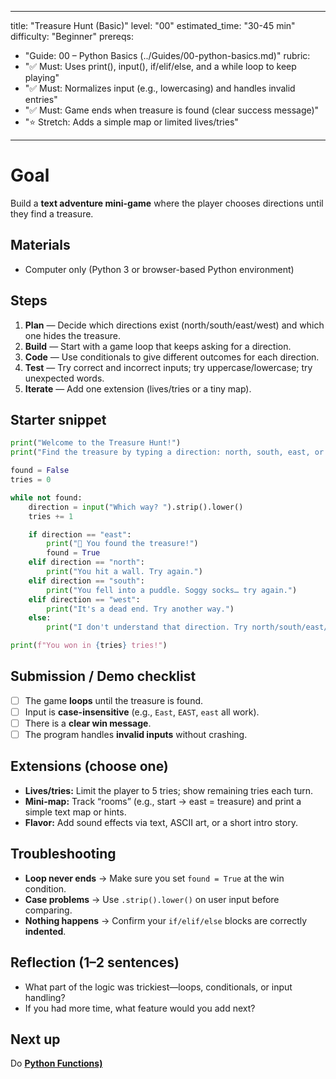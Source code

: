 
---
title: "Treasure Hunt (Basic)"
level: "00"
estimated_time: "30-45 min"
difficulty: "Beginner"
prereqs:
  - "Guide: 00 – Python Basics (../Guides/00-python-basics.md)"
rubric:
  - "✅ Must: Uses print(), input(), if/elif/else, and a while loop to keep playing"
  - "✅ Must: Normalizes input (e.g., lowercasing) and handles invalid entries"
  - "✅ Must: Game ends when treasure is found (clear success message)"
  - "⭐ Stretch: Adds a simple map or limited lives/tries"
---

# Goal
Build a **text adventure mini-game** where the player chooses directions until they find a treasure.

## Materials
- Computer only (Python 3 or browser-based Python environment)

## Steps
1) **Plan** — Decide which directions exist (north/south/east/west) and which one hides the treasure.
2) **Build** — Start with a game loop that keeps asking for a direction.
3) **Code** — Use conditionals to give different outcomes for each direction.
4) **Test** — Try correct and incorrect inputs; try uppercase/lowercase; try unexpected words.
5) **Iterate** — Add one extension (lives/tries or a tiny map).

## Starter snippet
```python
print("Welcome to the Treasure Hunt!")
print("Find the treasure by typing a direction: north, south, east, or west.")

found = False
tries = 0

while not found:
    direction = input("Which way? ").strip().lower()
    tries += 1

    if direction == "east":
        print("🎉 You found the treasure!")
        found = True
    elif direction == "north":
        print("You hit a wall. Try again.")
    elif direction == "south":
        print("You fell into a puddle. Soggy socks… try again.")
    elif direction == "west":
        print("It's a dead end. Try another way.")
    else:
        print("I don't understand that direction. Try north/south/east/west.")

print(f"You won in {tries} tries!")
```

## Submission / Demo checklist
- [ ] The game **loops** until the treasure is found.
- [ ] Input is **case-insensitive** (e.g., `East`, `EAST`, `east` all work).
- [ ] There is a **clear win message**.
- [ ] The program handles **invalid inputs** without crashing.

## Extensions (choose one)
- **Lives/tries:** Limit the player to 5 tries; show remaining tries each turn.
- **Mini-map:** Track “rooms” (e.g., start → east = treasure) and print a simple text map or hints.
- **Flavor:** Add sound effects via text, ASCII art, or a short intro story.

## Troubleshooting
- **Loop never ends** → Make sure you set `found = True` at the win condition.
- **Case problems** → Use `.strip().lower()` on user input before comparing.
- **Nothing happens** → Confirm your `if/elif/else` blocks are correctly **indented**.

## Reflection (1–2 sentences)
- What part of the logic was trickiest—loops, conditionals, or input handling?
- If you had more time, what feature would you add next?

## Next up
Do **[Python Functions)](../Guides/01-python-functions.md)**
